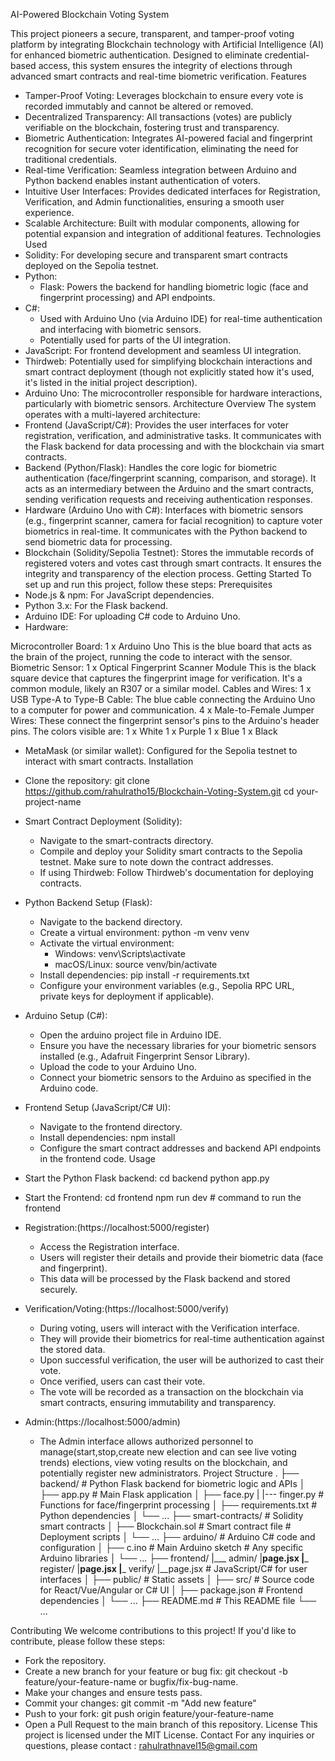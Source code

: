 AI-Powered Blockchain Voting System



This project pioneers a secure, transparent, and tamper-proof voting platform by integrating Blockchain technology with Artificial Intelligence (AI) for enhanced biometric authentication. Designed to eliminate credential-based access, this system ensures the integrity of elections through advanced smart contracts and real-time biometric verification.
Features
 * Tamper-Proof Voting: Leverages blockchain to ensure every vote is recorded immutably and cannot be altered or removed.
 * Decentralized Transparency: All transactions (votes) are publicly verifiable on the blockchain, fostering trust and transparency.
 * Biometric Authentication: Integrates AI-powered facial and fingerprint recognition for secure voter identification, eliminating the need for traditional credentials.
 * Real-time Verification: Seamless integration between Arduino and Python backend enables instant authentication of voters.
 * Intuitive User Interfaces: Provides dedicated interfaces for Registration, Verification, and Admin functionalities, ensuring a smooth user experience.
 * Scalable Architecture: Built with modular components, allowing for potential expansion and integration of additional features.
Technologies Used
 * Solidity: For developing secure and transparent smart contracts deployed on the Sepolia testnet.
 * Python:
   * Flask: Powers the backend for handling biometric logic (face and fingerprint processing) and API endpoints.
 * C#:
   * Used with Arduino Uno (via Arduino IDE) for real-time authentication and interfacing with biometric sensors.
   * Potentially used for parts of the UI integration.
 * JavaScript: For frontend development and seamless UI integration.
 * Thirdweb: Potentially used for simplifying blockchain interactions and smart contract deployment (though not explicitly stated how it's used, it's listed in the initial project description).
 * Arduino Uno: The microcontroller responsible for hardware interactions, particularly with biometric sensors.
Architecture Overview
The system operates with a multi-layered architecture:
 * Frontend (JavaScript/C#): Provides the user interfaces for voter registration, verification, and administrative tasks. It communicates with the Flask backend for data processing and with the blockchain via smart contracts.
 * Backend (Python/Flask): Handles the core logic for biometric authentication (face/fingerprint scanning, comparison, and storage). It acts as an intermediary between the Arduino and the smart contracts, sending verification requests and receiving authentication responses.
 * Hardware (Arduino Uno with C#): Interfaces with biometric sensors (e.g., fingerprint scanner, camera for facial recognition) to capture voter biometrics in real-time. It communicates with the Python backend to send biometric data for processing.
 * Blockchain (Solidity/Sepolia Testnet): Stores the immutable records of registered voters and votes cast through smart contracts. It ensures the integrity and transparency of the election process.
Getting Started
To set up and run this project, follow these steps:
Prerequisites
 * Node.js & npm: For JavaScript dependencies.
 * Python 3.x: For the Flask backend.
 * Arduino IDE: For uploading C# code to Arduino Uno.
 * Hardware:

Microcontroller Board: 1 x Arduino Uno
This is the blue board that acts as the brain of the project, running the code to interact with the sensor.
Biometric Sensor: 1 x Optical Fingerprint Scanner Module
This is the black square device that captures the fingerprint image for verification. It's a common module, likely an R307 or a similar model.
Cables and Wires:
1 x USB Type-A to Type-B Cable: The blue cable connecting the Arduino Uno to a computer for power and communication.
4 x Male-to-Female Jumper Wires: These connect the fingerprint sensor's pins to the Arduino's header pins. The colors visible are:
1 x White
1 x Purple
1 x Blue
1 x Black
   
 * MetaMask (or similar wallet): Configured for the Sepolia testnet to interact with smart contracts.
Installation
 * Clone the repository:
   git clone https://github.com/rahulratho15/Blockchain-Voting-System.git
cd your-project-name

 * Smart Contract Deployment (Solidity):
   * Navigate to the smart-contracts directory.
   * Compile and deploy your Solidity smart contracts to the Sepolia testnet. Make sure to note down the contract addresses.
   * If using Thirdweb: Follow Thirdweb's documentation for deploying contracts.
 * Python Backend Setup (Flask):
   * Navigate to the backend directory.
   * Create a virtual environment: python -m venv venv
   * Activate the virtual environment:
     * Windows: venv\Scripts\activate
     * macOS/Linux: source venv/bin/activate
   * Install dependencies: pip install -r requirements.txt
   * Configure your environment variables (e.g., Sepolia RPC URL, private keys for deployment if applicable).
 * Arduino Setup (C#):
   * Open the arduino project file in Arduino IDE.
   * Ensure you have the necessary libraries for your biometric sensors installed (e.g., Adafruit Fingerprint Sensor Library).
   * Upload the code to your Arduino Uno.
   * Connect your biometric sensors to the Arduino as specified in the Arduino code.
 * Frontend Setup (JavaScript/C# UI):
   * Navigate to the frontend directory.
   * Install dependencies: npm install
   * Configure the smart contract addresses and backend API endpoints in the frontend code.
Usage
 * Start the Python Flask backend:
   cd backend
  python app.py

 * Start the Frontend:
   cd frontend
npm run dev # command to run the frontend

 * Registration:(https://localhost:5000/register)
   * Access the Registration interface.
   * Users will register their details and provide their biometric data (face and fingerprint).
   * This data will be processed by the Flask backend and stored securely.
 * Verification/Voting:(https://localhost:5000/verify)
   * During voting, users will interact with the Verification interface.
   * They will provide their biometrics for real-time authentication against the stored data.
   * Upon successful verification, the user will be authorized to cast their vote.
   * Once verified, users can cast their vote.
   * The vote will be recorded as a transaction on the blockchain via smart contracts, ensuring immutability and transparency.
 * Admin:(https://localhost:5000/admin)
   * The Admin interface allows authorized personnel to manage(start,stop,create new election and can see live voting trends)
     elections, view voting results on the blockchain, and potentially register new administrators.
Project Structure
.
├── backend/                  # Python Flask backend for biometric logic and APIs
│   ├── app.py                # Main Flask application
│   ├── face.py
|   |--- finger.py             # Functions for face/fingerprint processing
│   ├── requirements.txt      # Python dependencies
│   └── ...
├── smart-contracts/          # Solidity smart contracts
│   ├── Blockchain.sol         # Smart contract file             # Deployment scripts
│   └── ...
├── arduino/                  # Arduino C# code and configuration
│   ├── c.ino                 # Main Arduino sketch           # Any specific Arduino libraries
│   └── ...
├── frontend/
|___ admin/
       |__page.jsx
|___ register/
       |__page.jsx
|___ verify/
       |__page.jsx
                    # JavaScript/C# for user interfaces
│   ├── public/               # Static assets
│   ├── src/                  # Source code for React/Vue/Angular or C# UI
│   ├── package.json          # Frontend dependencies
│   └── ...
├── README.md                 # This README file
└── ...

Contributing
We welcome contributions to this project! If you'd like to contribute, please follow these steps:
 * Fork the repository.
 * Create a new branch for your feature or bug fix: git checkout -b feature/your-feature-name or bugfix/fix-bug-name.
 * Make your changes and ensure tests pass.
 * Commit your changes: git commit -m "Add new feature"
 * Push to your fork: git push origin feature/your-feature-name
 * Open a Pull Request to the main branch of this repository.
License
This project is licensed under the MIT License.
Contact
For any inquiries or questions, please contact :
rahulrathnavel15@gmail.com
